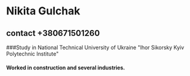  # Nikita Gulchak
 ## contact +380671501260
 ###Study in National Technical University of Ukraine "Ihor Sikorsky Kyiv Polytechnic Institute"
 #### Worked in construction and several industries.
